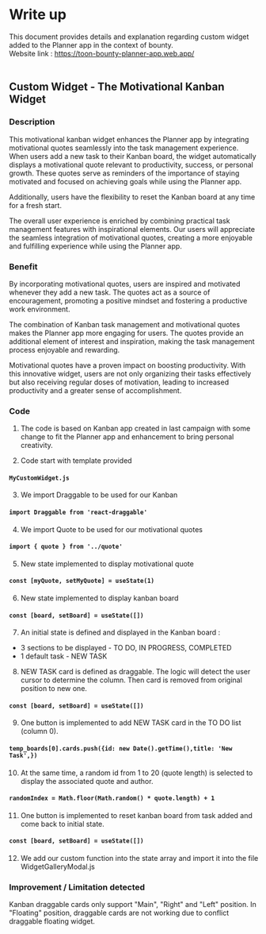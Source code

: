 # Write up 

This document provides details and explanation regarding custom widget added to the Planner app in the context of bounty. 
<br>
Website link : https://toon-bounty-planner-app.web.app/
<br>
<br>

## Custom Widget - The Motivational Kanban Widget

### Description

This motivational kanban widget enhances the Planner app by integrating motivational quotes seamlessly into the task management experience. When users add a new task to their Kanban board, the widget automatically displays a motivational quote relevant to productivity, success, or personal growth. These quotes serve as reminders of the importance of staying motivated and focused on achieving goals while using the Planner app.

Additionally, users have the flexibility to reset the Kanban board at any time for a fresh start.

The overall user experience is enriched by combining practical task management features with inspirational elements. Our users will appreciate the seamless integration of motivational quotes, creating a more enjoyable and fulfilling experience while using the Planner app.

### Benefit

By incorporating motivational quotes, users are inspired and motivated whenever they add a new task. The quotes act as a source of encouragement, promoting a positive mindset and fostering a productive work environment.

The combination of Kanban task management and motivational quotes makes the Planner app more engaging for users. The quotes provide an additional element of interest and inspiration, making the task management process enjoyable and rewarding.

Motivational quotes have a proven impact on boosting productivity. With this innovative widget, users are not only organizing their tasks effectively but also receiving regular doses of motivation, leading to increased productivity and a greater sense of accomplishment.


### Code

1) The code is based on Kanban app created in last campaign with some change to fit the Planner app and enhancement to bring personal creativity.

2) Code start with template provided 
#### `MyCustomWidget.js`

3) We import Draggable to be used for our Kanban
#### `import Draggable from 'react-draggable'`

4) We import Quote to be used for our motivational quotes
#### `import { quote } from '../quote'`

5) New state implemented to display motivational quote
#### `const [myQuote, setMyQuote] = useState(1)`

6) New state implemented to display kanban board
#### `const [board, setBoard] = useState([])`

7) An initial state is defined and displayed in the Kanban board : 
- 3 sections to be displayed - TO DO, IN PROGRESS, COMPLETED
- 1 default task - NEW TASK

8) NEW TASK card is defined as draggable. The logic will detect the user cursor to determine the column. 
Then card is removed from original position to new one.
#### `const [board, setBoard] = useState([])`

9) One button is implemented to add NEW TASK card in the TO DO list (column 0). 
#### `temp_boards[0].cards.push({id: new Date().getTime(),title: 'New Task',})`

10) At the same time, a random id from 1 to 20 (quote length) is selected to display the associated quote and author.
#### `randomIndex = Math.floor(Math.random() * quote.length) + 1`

11) One button is implemented to reset kanban board from task added and come back to initial state. 
#### `const [board, setBoard] = useState([])`

12) We add our custom function into the state array and import it into the file WidgetGalleryModal.js 


### Improvement / Limitation detected

Kanban draggable cards only support "Main", "Right" and "Left" position. 
In "Floating" position, draggable cards are not working due to conflict draggable floating widget.




